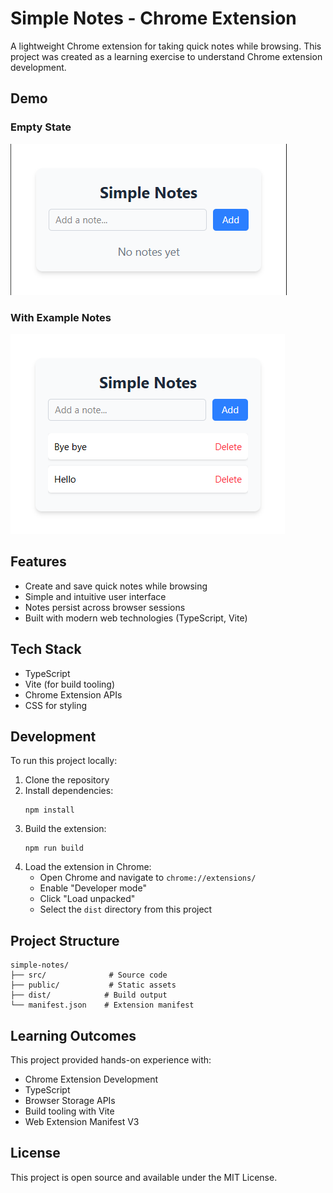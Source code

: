 # Simple Notes - Chrome Extension

A lightweight Chrome extension for taking quick notes while browsing. This project was created as a learning exercise to understand Chrome extension development.

## Demo

### Empty State
![Empty State](docs/images/nonotes.png)

### With Example Notes
![With Notes](docs/images/twonotes.png)

## Features

- Create and save quick notes while browsing
- Simple and intuitive user interface
- Notes persist across browser sessions
- Built with modern web technologies (TypeScript, Vite)

## Tech Stack

- TypeScript
- Vite (for build tooling)
- Chrome Extension APIs
- CSS for styling

## Development

To run this project locally:

1. Clone the repository
2. Install dependencies:
   ```
   npm install
   ```
3. Build the extension:
   ```
   npm run build
   ```
4. Load the extension in Chrome:
   - Open Chrome and navigate to `chrome://extensions/`
   - Enable "Developer mode"
   - Click "Load unpacked"
   - Select the `dist` directory from this project

## Project Structure

```
simple-notes/
├── src/              # Source code
├── public/           # Static assets
├── dist/            # Build output
└── manifest.json    # Extension manifest
```

## Learning Outcomes

This project provided hands-on experience with:
- Chrome Extension Development
- TypeScript
- Browser Storage APIs
- Build tooling with Vite
- Web Extension Manifest V3

## License

This project is open source and available under the MIT License.
